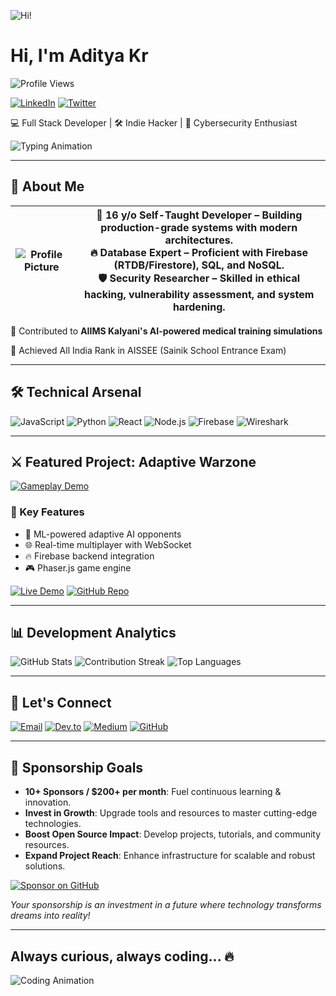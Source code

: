 <!-- =======================
      Header Section
========================== -->
![Hi!](https://media.giphy.com/media/hvRJCLFzcasrR4ia7z/giphy.gif)

# Hi, I'm **Aditya Kr**

![Profile Views](https://komarev.com/ghpvc/?username=AdityaKr&color=blueviolet&label=Profile+Views)

[![LinkedIn](https://img.shields.io/badge/-LINKEDIN-0A66C2?logo=linkedin&logoColor=white&style=for-the-badge)](https://www.linkedin.com/in/aditya-gupta-42a275359?utm_source=share&utm_campaign=share_via&utm_content=profile&utm_medium=android_app)
[![Twitter](https://img.shields.io/badge/-TWITTER-1DA1F2?logo=twitter&logoColor=white&style=for-the-badge)](https://x.com/AdiK0251?t=4ZmVsg0BbW5T9vquyxkR5w&s=09)

💻 Full Stack Developer | 🛠️ Indie Hacker | 🔐 Cybersecurity Enthusiast

![Typing Animation](https://readme-typing-svg.demolab.com?font=Fira+Code&size=26&duration=3000&pause=1000&color=4CAF50&center=true&vCenter=true&width=600&lines=Full+Stack+Developer;Indie+Hacker;Cybersecurity+Enthusiast;AI+Innovator;Open+Source+Contributor)

---

<!-- =======================
     About Me Section
========================== -->
## 🚀 About Me

| ![Profile Picture](https://avatars.githubusercontent.com/u/166922118?v=4) | 🎂 **16 y/o Self-Taught Developer** – Building production-grade systems with modern architectures. <br> 🔥 **Database Expert** – Proficient with Firebase (RTDB/Firestore), SQL, and NoSQL. <br> 🛡️ **Security Researcher** – Skilled in ethical hacking, vulnerability assessment, and system hardening. |
| :-----------------------------------------------------------------------: | ------------------------------------------------------------------------------------------------------------------------------------------------------------------------------------------------------------------------------------------------------------------------------------------------------------------------------------------ |

🏥 Contributed to **AIIMS Kalyani's AI-powered medical training simulations**

🏅 Achieved All India Rank in AISSEE (Sainik School Entrance Exam)

---

<!-- =======================
     Technical Arsenal Section
========================== -->
## 🛠 Technical Arsenal

![JavaScript](https://cdn.jsdelivr.net/gh/devicons/devicon/icons/javascript/javascript-original.svg)
![Python](https://cdn.jsdelivr.net/gh/devicons/devicon/icons/python/python-original.svg)
![React](https://cdn.jsdelivr.net/gh/devicons/devicon/icons/react/react-original.svg)
![Node.js](https://cdn.jsdelivr.net/gh/devicons/devicon/icons/nodejs/nodejs-original.svg)
![Firebase](https://cdn.jsdelivr.net/gh/devicons/devicon/icons/firebase/firebase-plain.svg)
![Wireshark](https://www.vectorlogo.zone/logos/wireshark/wireshark-icon.svg)

---

<!-- =======================
     Featured Project Section
========================== -->
## ⚔️ Featured Project: Adaptive Warzone

[![Gameplay Demo](https://media.indiedb.com/cache/images/games/1/65/64058/thumb_300x150/april1.gif)](https://www.indiedb.com/games/aground/images/multiplayer-gifs2)

### 🌟 Key Features
- 🤖 ML-powered adaptive AI opponents
- 🌐 Real-time multiplayer with WebSocket
- 🔥 Firebase backend integration
- 🎮 Phaser.js game engine

[![Live Demo](https://img.shields.io/badge/-DEMO-FFFFFF?logo=itch.io&logoColor=black)](#)
[![GitHub Repo](https://img.shields.io/badge/-REPO-181717?logo=github)](#)

---

<!-- =======================
     GitHub Stats Section
========================== -->
## 📊 Development Analytics

![GitHub Stats](https://github-readme-stats.vercel.app/api?username=adityagupta0251&show_icons=true&theme=radical)
![Contribution Streak](https://github-readme-streak-stats.herokuapp.com/?user=adityagupta0251&theme=radical)
![Top Languages](https://github-readme-stats.vercel.app/api/top-langs/?username=adityagupta0251&layout=compact&theme=radical)

---

<!-- =======================
     Contact Section
========================== -->
## 🤝 Let's Connect

[![Email](https://img.shields.io/badge/-EMAIL-D14836?logo=gmail&logoColor=white&style=for-the-badge)](mailto:nooneitsadik0251@gmail.com)
[![Dev.to](https://img.shields.io/badge/-DEV.TO-0A0A0A?logo=dev.to&logoColor=white&style=for-the-badge)](https://dev.to/adityagupta0251)
[![Medium](https://img.shields.io/badge/-MEDIUM-12100E?logo=medium&logoColor=white&style=for-the-badge)](https://medium.com/@nooneitsadik0251)
[![GitHub](https://img.shields.io/badge/-GitHub-181717?logo=github&logoColor=white&style=for-the-badge)](https://github.com/adityagupta0251)

---

<!-- =======================
    Sponsorship Goals Section
========================== -->
## 🎯 Sponsorship Goals

- **10+ Sponsors / $200+ per month**: Fuel continuous learning & innovation.
- **Invest in Growth**: Upgrade tools and resources to master cutting-edge technologies.
- **Boost Open Source Impact**: Develop projects, tutorials, and community resources.
- **Expand Project Reach**: Enhance infrastructure for scalable and robust solutions.

[![Sponsor on GitHub](https://img.shields.io/badge/Sponsor-❤️-brightgreen)](https://github.com/sponsors/adityagupta0251)

*Your sponsorship is an investment in a future where technology transforms dreams into reality!*

---

<!-- =======================
         Footer Section
========================== -->
## Always curious, always coding... 🔥

![Coding Animation](https://media.giphy.com/media/jRf5fsn8G6YaogAWxn/giphy.gif)
